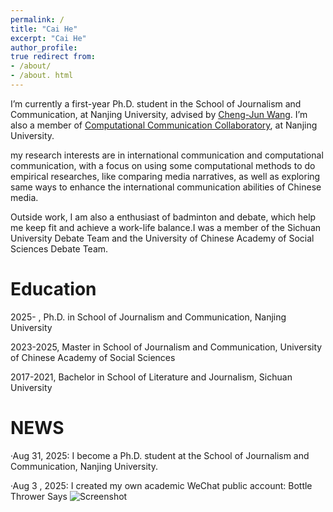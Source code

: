```yaml
---
permalink: / 
title: "Cai He" 
excerpt: "Cai He" 
author_profile: 
true redirect from:
- /about/
- /about. html
---
```


I’m currently a first-year Ph.D. student in the School of Journalism and Communication, at Nanjing University, advised by [Cheng-Jun Wang](https://chengjunwang.com/#about). I’m also a member of [Computational Communication Collaboratory](https://chengjun.github.io/socrateslab/), at Nanjing University.

my research interests are in international communication and computational communication, with a focus on using some computational methods to do empirical researches, like comparing media narratives, as well as exploring same ways to enhance the international communication abilities of Chinese media.

Outside work, I am also a enthusiast of badminton and debate, which help me keep fit and achieve a work-life balance.I was a member of the Sichuan University Debate Team and the University of Chinese Academy of Social Sciences Debate Team.


Education
======
2025- , Ph.D. in School of Journalism and Communication, Nanjing University

2023-2025, Master in School of Journalism and Communication, University of Chinese Academy of Social Sciences

2017-2021, Bachelor in School of Literature and Journalism, Sichuan University

NEWS
======
·Aug 31, 2025: I become a Ph.D. student at the School of Journalism and Communication, Nanjing University.

·Aug 3 , 2025: I created my own academic WeChat public account: Bottle Thrower Says
![Screenshot](../images/截屏2025-08-03.png)
